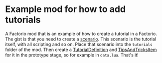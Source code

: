 # Example mod for how to add tutorials

A Factorio mod that is an example of how to create a tutorial in a Factorio. The gist is that you need to create a [scenario](https://wiki.factorio.com/Scenario_system). This scenario is the tutorial itself, with all scripting and so on. Place that scenario into the `tutorials` folder of the mod. Then create a [TutorialDefinition](https://lua-api.factorio.com/latest/prototypes/TutorialDefinition.html) and [TipsAndTricksItem](https://lua-api.factorio.com/latest/prototypes/TipsAndTricksItem.html) for it in the prototype stage, so for example in `data.lua`. That's it!
